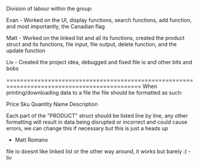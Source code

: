Division of labour within the group:

Evan - Worked on the UI, display functions, search functions, add function, and most importantly, the Canadian flag 

Matt - Worked on the linked list and all its functions, created the product struct and its functions, file input, file output, delete function, and the update function

Liv - Created the project idea, debugged and fixed file io and other bits and bobs

=============================================================================================
When printing/downloading data to a file the file should be formatted as such:

Price
Sku
Quantity
Name
Description

Each part of the "PRODUCT" struct should be listed line by line,
any other formatting will result in data being disrupted or incorrect and could cause errors,
we can change this if necessary but this is just a heads up
- Matt Romano

file io doesnt like linked list or the other way around, it works but barely :(
-liv
